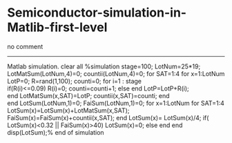 # Semiconductor-simulation-in-Matlib-first-level
no comment



--------------------------------------------------------------------------------
Matlab simulation.
clear all
%simulation 
stage=100;
LotNum=25*19;
LotMatSum(LotNum,4)=0;
countii(LotNum,4)=0;
for SAT=1:4
    for x=1:LotNum
        LotP=0;
        R=rand(1,100);
        counti=0;
        for i=1 : stage                  
            if(R(i)<=0.09)
            R(i)=0;
            counti=counti+1;
            else
            end
            LotP=LotP+R(i);       
        end
        LotMatSum(x,SAT)=LotP;
        countii(x,SAT)=counti;
    end    
end
LotSum(LotNum,1)=0;
FaiSum(LotNum,1)=0;
for x=1:LotNum
    for SAT=1:4
        LotSum(x)=LotSum(x)+LotMatSum(x,SAT);
        FaiSum(x)=FaiSum(x)+countii(x,SAT);
    end
     LotSum(x)= LotSum(x)/4;
    if( LotSum(x)<0.32 || FaiSum(x)>40)
       LotSum(x)=0;
    else
    end
end
disp(LotSum);% end of simulation


